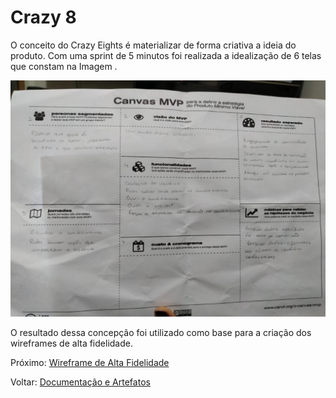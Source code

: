 # Crazy 8

O conceito do Crazy Eights é materializar de forma criativa a ideia do produto. Com uma sprint de 5 minutos foi realizada a idealização de 6 telas que constam na Imagem .

![Fonte: Desenvolvido pela autora do projeto](../.gitbook/assets/0-wjtq10ametj-zaez.jpeg)

O resultado dessa concepção foi utilizado como base para a criação dos wireframes de alta fidelidade.

Próximo: [Wireframe de Alta Fidelidade](wireframe-de-alta-fidelidade.md)

Voltar: [Documentação e Artefatos](../)

